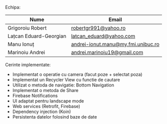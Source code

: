 Echipa:

| Nume                   | Email                              |
| -----------------------| -----------------------------------|
| Grigoroiu Robert       | robertgr991@yahoo.ro               |
| Lațcan Eduard-Georgian | latcan_eduard@yahoo.com            |
| Manu Ionuț             | andrei-ionut.manu@my.fmi.unibuc.ro |
|Marinoiu Andrei         | andrei.marinoiu19@gmail.com        |

Cerinte implementate:

- Implementat o operatie cu camera (facut poze + selectat poza)
- Implementat un Recycler View cu functie de cautare
- Utilizat o metoda de navigatie: Bottom Navigation
- Implementat o metoda de Share
- Firebase Notifications
- UI adaptat pentru landscape mode
- Web services (Retrofit, Firebase)
- Dependency injection (Koin)
- Persistenta datelor folosind baze de date
